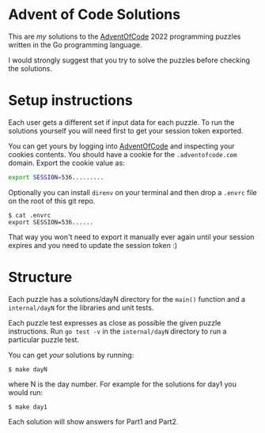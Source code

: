 # Advent of Code Solutions
This are _my_ solutions to the [AdventOfCode](https://adventofcode.com) 2022 programming puzzles written in the Go programming language.

I would strongly suggest that you try to solve the puzzles before checking the solutions. 

# Setup instructions

Each user gets a different set if input data for each puzzle. To run the solutions yourself you will need first to get your session token exported.

You can get yours by logging into [AdventOfCode](https://adventofcode.com) and inspecting your cookies contents. You should have a cookie for the `.adventofcode.com` domain. Export the cookie value as:

```bash
export SESSION=536.........
```

Optionally you can install `direnv` on your terminal and then drop a `.envrc` file on the root of this git repo.

```
$ cat .envrc
export SESSION=536......
```

That way you won't need to export it manually ever again until your session expires and you need to update the session token :)

# Structure

Each puzzle has a solutions/dayN directory for the `main()` function and a `internal/dayN` for the libraries and unit tests.

Each puzzle test expresses as close as possible the given puzzle instructions. Run `go test -v` in the `internal/dayN` directory to run a particular puzzle test.

You can get _your_ solutions by running:

```
$ make dayN
```

where N is the day number. For example for the solutions for day1 you would run:

```
$ make day1
```

Each solution will show answers for Part1 and Part2.